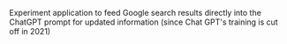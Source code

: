 Experiment application to feed Google search results directly into the ChatGPT prompt for updated information (since Chat GPT's training is cut off in 2021)
